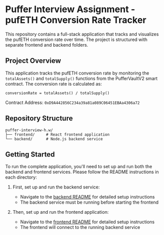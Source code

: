 # Puffer Interview Assignment - pufETH Conversion Rate Tracker

This repository contains a full-stack application that tracks and visualizes the pufETH conversion rate over time. The project is structured with separate frontend and backend folders.

## Project Overview

This application tracks the pufETH conversion rate by monitoring the `totalAssets()` and `totalSupply()` functions from the PufferVaultV2 smart contract. The conversion rate is calculated as:

```
conversionRate = totalAssets() / totalSupply()
```

Contract Address: `0xD9A442856C234a39a81a089C06451EBAa4306a72`

## Repository Structure

```
puffer-interview-h.w/
├── frontend/     # React frontend application
└── backend/      # Node.js backend service
```

## Getting Started

To run the complete application, you'll need to set up and run both the backend and frontend services. Please follow the README instructions in each directory:

1. First, set up and run the backend service:

   - Navigate to the [backend README](./backend/README.md) for detailed setup instructions
   - The backend service must be running before starting the frontend

2. Then, set up and run the frontend application:
   - Navigate to the [frontend README](./frontend/README.md) for detailed setup instructions
   - The frontend will connect to the running backend service
